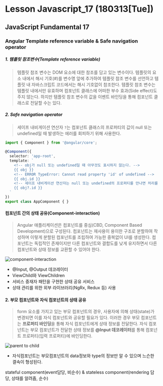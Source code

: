 # Lesson Javascript_17 (180313[Tue])

## JavaScript Fundamental 17

### Angular Template reference variable & Safe navigation operator

##### 1. 템플릿 참조변수(Template reference variable)

> 템플릿 참조 변수는 DOM 요소에 대한 참조를 담고 있는 변수이다. 템플릿의 요소 내에서 해시 기호(#)를 변수명 앞에 추가하여 템플릿 참조 변수를 선언하고 템플릿 내 자바스크립트 코드에서는 해시 기호없이 참조한다. 템플릿 참조 변수는 템플릿 내에서만 유효하며 컴포넌트 클래스에 어떠한 부수 효과(Side effect)도 주지 않는다. 하지만 템플릿 참조 변수의 값을 이벤트 바인딩을 통해 컴포넌트 클래스로 전달할 수는 있다.

##### 2. Safe navigation operator

> 세이프 내비게이션 연산자 `?`는 컴포넌트 클래스의 프로퍼티의 값이 null 또는 undefined일 때 발생하는 에러를 회피하기 위해 사용한다.

```ts
import { Component } from '@angular/core';

@Component({
  selector: 'app-root',
  template: `
    <!-- obj가 null 또는 undefined일 때 아무것도 표시하지 않는다. -->
    {{ obj }}
    <!-- ERROR TypeError: Cannot read property 'id' of undefined -->
    {{ obj.id }}
    <!-- 세이프 내비게이션 연산자는 null 또는 undefined의 프로퍼티를 만나면 처리를 종료하고 에러를 발생시키지 않는다. -->
    {{ obj?.id }}
  `
})
export class AppComponent { }
```

#### 컴포넌트 간의 상태 공유(Component-interaction)

> Angular 애플리케이션은 컴포넌트를 중심(CBD, Component Based Development)으로 구성된다. 컴포넌트는 재사용이 용이한 구조로 분할하여 작성하며 이렇게 분할된 컴포넌트를 조립하여 가능한 중복없이 UI를 생성한다. 컴포넌트는 독립적인 존재이지만 다른 컴포넌트와 결합도를 낮게 유지하면서 다른 컴포넌트와 상태 정보를 교환할 수 있어야 한다.
>

![component-interaction](http://poiemaweb.com/img/component-interaction.png)

- @Input, @Output 데코레이터
- ViewChild와 ViewChildren
- 서비스 중재자 패턴을 구현한 상태 공유 서비스
- 상태 관리를 위한 외부 라이브러리(NgRx, Redux 등) 사용

#### 2. 부모 컴포넌트와 자식 컴포넌트의 상태 공유

> form 요소를 가지고 있는 부모 컴포넌트의 경우, 사용자에 의해 상태(state)가 변경되면 이를 자식 컴포넌트와 공유할 필요가 있다. 이러한 경우 부모 컴포넌트는 **프로퍼티 바인딩**을 통해 자식 컴포넌트에게 상태 정보를 전달한다. 자식 컴포넌트는 부모 컴포넌트가 전달한 상태 정보를 **@Input 데코레이터**를 통해 컴포넌트 프로퍼티(입력 프로퍼티)에 바인딩한다.

![parent to child](http://poiemaweb.com/img/parenttochild.png)

- 자식컴포넌트는 부모컴포넌트의 data정보와 type의 정보만 알 수 있으며 느슨한 결속이 형성된다.



stateful component(event담당, 비순수)  & stateless component(rendering 담당, 상태를 알려줌, 순수)
